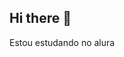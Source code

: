 ## Hi there 👋
Estou estudando no alura
<!--
**Viegadossantos/Viegadossantos** is a ✨ _special_ ✨ repository because its `README.md` (this file) appears on your GitHub profile.
Utilizo este esaço para a mnha organização e comartilhamento dos meus prjetos
Here are some ideas to get you started:

- 🔭 I’m currently working on ...
- 🌱 I’m currently learning ...
- 👯 I’m looking to collaborate on ...
- 🤔 I’m looking for help with ...
- 💬 Ask me about ...
- 📫 How to reach me: ...
- 😄 Pronouns: ...
- ⚡ Fun fact: ...
-->
